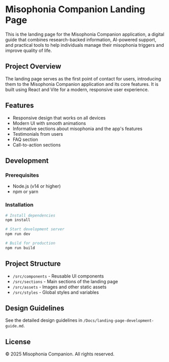 # Misophonia Companion Landing Page

This is the landing page for the Misophonia Companion application, a digital guide that combines research-backed information, AI-powered support, and practical tools to help individuals manage their misophonia triggers and improve quality of life.

## Project Overview

The landing page serves as the first point of contact for users, introducing them to the Misophonia Companion application and its core features. It is built using React and Vite for a modern, responsive user experience.

## Features

- Responsive design that works on all devices
- Modern UI with smooth animations
- Informative sections about misophonia and the app's features
- Testimonials from users
- FAQ section
- Call-to-action sections

## Development

### Prerequisites

- Node.js (v14 or higher)
- npm or yarn

### Installation

```bash
# Install dependencies
npm install

# Start development server
npm run dev

# Build for production
npm run build
```

## Project Structure

- `/src/components` - Reusable UI components
- `/src/sections` - Main sections of the landing page
- `/src/assets` - Images and other static assets
- `/src/styles` - Global styles and variables

## Design Guidelines

See the detailed design guidelines in `/Docs/landing-page-development-guide.md`.

## License

© 2025 Misophonia Companion. All rights reserved.
